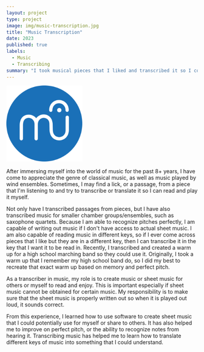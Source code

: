 ```yaml
---
layout: project
type: project
image: img/music-transcription.jpg
title: "Music Transcription"
date: 2023
published: true
labels:
  - Music
  - Transcribing
summary: "I took musical pieces that I liked and transcribed it so I could also play it myself."
---
```


  <img src="musescore_logo.png" width="200" height="200">


After immersing myself into the world of music for the past 8+ years, I have come to appreciate the genre of classical music, as well as music played by
wind ensembles. Sometimes, I may find a lick, or a passage, from a piece that I'm listening to and try to transcribe or translate it so I can read and play it myself. 

Not only have I transcribed passages from pieces, but I have also transcribed music for smaller chamber groups/ensembles, such as saxophone quartets. Because I am able to recognize pitches perfectly, I am capable of writing out music if I don't have access to actual sheet music. I am also capable of reading music in different keys, so if I ever come across pieces that I like but they are in a different key, then I can transcribe it in the key that I want it to be read in. Recently, I transcribed and created a warm up for a high school marching band so they could use it. Originally, I took a warm up that I remember my high school band do, 
so I did my best to recreate that exact warm up based on memory and perfect pitch.

As a transcriber in music, my role is to create music or sheet music for others or myself to read and enjoy. This is important especially if sheet music cannot be obtained for certain music. My responsibility is to make sure that the sheet music is properly written out so when it is played out loud, it sounds correct.

From this experience, I learned how to use software to create sheet music that I could potentially use for myself or share to others. It has also helped me to improve on perfect pitch, or the ability to recognize notes from hearing it. Transcribing music has helped me to learn how to translate different keys of music into something that I could understand.
